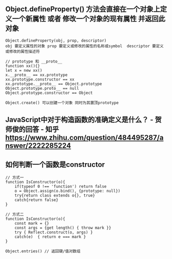 
## Object.defineProperty() 方法会直接在一个对象上定义一个新属性 或者 修改一个对象的现有属性 并返回此对象
```
Object.defineProperty(obj, prop, descriptor)
obj 要定义属性的对象 prop 要定义或修改的属性的名称或symbol  descriptor 要定义或修改的属性描述符
```

```
// prototype 和 __proto__
function xx(){}
let x = new xx()
x.__proto__ == xx.prototype
xx.prototype.constructor == xx
xx.prototype.__proto__ == Object.prototype
Object.prototype.proto__ == null
Object.prototype.constructor == Object

Object.create() 可以创建一个对象 同时为其置顶prototype
```


## JavaScript中对于构造函数的准确定义是什么？ - 贺师俊的回答 - 知乎 https://www.zhihu.com/question/484495287/answer/2222285224    
  

## 如何判断一个函数是constructor
```
// 方式一
function IsConstructor(o){
    if(typeof 0 !== 'function') return false
    o = Object.assign(o.bind(), {prototype: null})
    try{return class extends o{}, true}
    catch{return false}
}

// 方式二
function IsConstructor(o){
    const mark = {}
    const args = {get length() { throw mark }}
    try { Reflect.construct(o, args) }
    catch(e)  { return e === mark }
}
```


```
Object.entries() // 返回键/值对数组
```